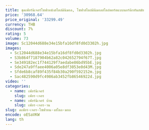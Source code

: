 ```yaml
---
title: ชุดเฟอร์นิเจอร์โซฟาหนังสไตล์มินิมอล, โซฟาสไตล์มินิมอลสไตล์พอร์ตแบบนอร์ดิกทันสมัย
price: '30968.64'
price_original: '33299.49'
currency: THB
discount: 7%
rating: 5
volume: 73
image: Sc12044d688e34e15bfa16df8fd0d3302h.jpg
images:
  - Sc12044d688e34e15bfa16df8fd0d3302h.jpg
  - S3b864f7187904b62a82c042652794f67T.jpg
  - Se349182ec1f744129f7aedabe86bd95bE.jpg
  - Sde247a9ffaee4006a05e8df3053e0d43M.jpg
  - Sfde6b8caf89f435f84b30a290f592152m.jpg
  - Sac482590d9fc4986ab3452fb86546922d.jpg
video: ''
categories:
  - name: เฟอร์นิเจอร์
    slug: เฟอร-เจอร
  - name: เฟอร์นิเจอร์ บ้าน
    slug: เฟอร-เจอร-าน
slug: ดเฟอร-เจอร-โซฟาหน-งสไตล-มอล
encode: oESaVKW
lang: th
---
```

  